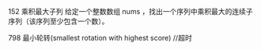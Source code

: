 152 乘积最大子列
给定一个整数数组 nums ，找出一个序列中乘积最大的连续子序列（该序列至少包含一个数）。


798 最小轮转(smallest rotation with highest score)
//超时
